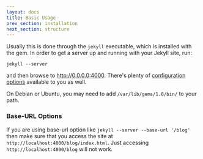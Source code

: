 ```yaml
---
layout: docs
title: Basic Usage
prev_section: installation
next_section: structure
---
```


Usually this is done through the `jekyll` executable, which is installed with the gem. In order to get a server up and running with your Jekyll site, run:

`jekyll --server`

and then browse to http://0.0.0.0:4000. There's plenty of [configuration options](../configuration) available to you as well.

On Debian or Ubuntu, you may need to add `/var/lib/gems/1.8/bin/` to your path.

### Base-URL Options

If you are using base-url option like `jekyll --server --base-url '/blog'` then make sure that you access the site at `http://localhost:4000/blog/index.html`. Just accessing `http://localhost:4000/blog` will not work.

